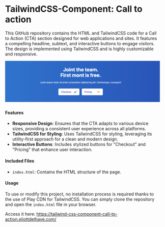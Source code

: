 # TailwindCSS-Component: Call to action

This GitHub repository contains the HTML and TailwindCSS code for a Call to Action (CTA) section designed for web applications and sites. 
It features a compelling headline, subtext, and interactive buttons to engage visitors. 
The design is implemented using TailwindCSS and is highly customizable and responsive.

<div align="center">
  <img src="captures/Capture-1.png" alt="Capture image interface">
</div>

#### Features
- **Responsive Design**: Ensures that the CTA adapts to various device sizes, providing a consistent user experience across all platforms.
- **TailwindCSS for Styling**: Uses TailwindCSS for styling, leveraging its utility-first approach for a clean and modern design.
- **Interactive Buttons**: Includes stylized buttons for "Checkout" and "Pricing" that enhance user interaction.

#### Included Files
- `index.html`: Contains the HTML structure of the page.

#### Usage
To use or modify this project, no installation process is required thanks to the use of Play CDN for TailwindCSS. You can simply clone the repository and open the `index.html` file in your browser.

Access it here: https://tailwind-css-component-call-to-action.eliottdelhaye.com/
